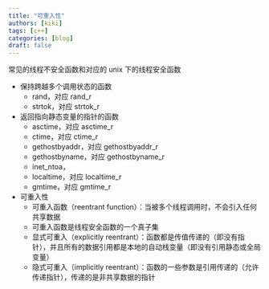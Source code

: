 ```yaml
---
title: "可重入性"
authors: [kiki]
tags: [c++]
categories: [blog]
draft: false
---
```


常见的线程不安全函数和对应的 unix 下的线程安全函数

- 保持跨越多个调用状态的函数
  - rand，对应 rand_r
  - strtok，对应 strtok_r
- 返回指向静态变量的指针的函数
  - asctime，对应 asctime_r
  - ctime，对应 ctime_r
  - gethostbyaddr，对应 gethostbyaddr_r
  - gethostbyname，对应 gethostbyname_r
  - inet_ntoa，
  - localtime，对应 localtime_r
  - gmtime，对应 gmtime_r
- 可重入性
  - 可重入函数（reentrant function）：当被多个线程调用时，不会引入任何共享数据
  - 可重入函数是线程安全函数的一个真子集
  - 显式可重入（explicitly reentrant）：函数都是传值传递的（即没有指针），并且所有的数据引用都是本地的自动栈变量（即没有引用静态或全局变量）
  - 隐式可重入（implicitly reentrant）：函数的一些参数是引用传递的（允许传递指针），传递的是非共享数据的指针
